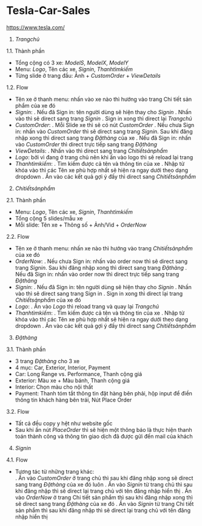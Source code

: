 # Tesla-Car-Sales
https://www.tesla.com/

1. $Trang chủ$

1.1. Thành phần 
- Tổng cộng có 3 xe: $Model S$, $Model X$, $Model Y$
- Menu: $Logo$, Tên các xe, $Sign in$, $Thanh tìm kiếm$
- Từng slide ở trang đầu: Ảnh + $Custom Order$ + $View Details$

1.2. Flow
- Tên xe ở thanh menu: nhấn vào xe nào thì hướng vào trang Chi tiết sản phẩm của xe đó
- $Sign in$:
  . Nếu đã Sign in: tên người dùng sẽ hiện thay cho $Sign in$
  . Nhấn vào thì sẽ direct sang trang $Sign in$
  . Sign in xong thì direct lại $Trang chủ$
- $Custom Order$:
  . Mỗi Slide xe thì sẽ có nút $Custom Order$ 
  . Nếu chưa Sign in: nhấn vào $Custom Order$ thì sẽ direct sang trang $Sign in$. Sau khi đăng nhập xong thì direct sang trang $Đặt hàng$ của xe
  . Nếu đã Sign in: nhấn vào $Custom Order$ thì direct trực tiếp sang trang $Đặt hàng$
- $View Details$: 
  . Nhấn vào thì direct sang trang $Chi tiết sản phẩm$
- $Logo$: bởi vì đang ở trang chủ nên khi ấn vào logo thì sẽ reload lại trang
- $Thanh tìm kiếm$:
  . Tìm kiếm được cả tên và thông tin của xe
  . Nhập từ khóa vào thì các Tên xe phù hợp nhất sẽ hiện ra ngay dưới theo dạng dropdown
  . Ấn vào các kết quả gợi ý đấy thì direct sang $Chi tiết sản phẩm$

2. $Chi tiết sản phẩm$

2.1. Thành phần
- Menu: $Logo$, Tên các xe, $Sign in$, $Thanh tìm kiếm$
- Tổng cộng 5 slides/mẫu xe 
- Mỗi slide: Tên xe + Thông số + Ảnh/Vid + $Order Now$

2.2. Flow
- Tên xe ở thanh menu: nhấn xe nào thì hướng vào trang $Chi tiết sản phẩm$ của xe đó
- $Order Now$:
  . Nếu chưa Sign in: nhấn vào order now thì sẽ direct sang trang $Sign in$. Sau khi đăng nhập xong thì direct sang trang $Đặt hàng$
  . Nếu đã Sign in: nhấn vào order now thì direct trực tiếp sang trang $Đặt hàng$
- $Sign in$:
  . Nếu đã Sign in: tên người dùng sẽ hiện thay cho $Sign in$
  . Nhấn vào thì sẽ direct sang trang Sign in
  . Sign in xong thì direct lại trang $Chi tiết sản phẩm$ của xe đó
- $Logo$:
  . Ấn vào $Logo$ thì reload trang và quay lại $Trang chủ$
- $Thanh tìm kiếm$:
  . Tìm kiếm được cả tên và thông tin của xe
  . Nhập từ khóa vào thì các Tên xe phù hợp nhất sẽ hiện ra ngay dưới theo dạng dropdown
  . Ấn vào các kết quả gợi ý đấy thì direct sang $Chi tiết sản phẩm$
 
3. $Đặt hàng$

3.1. Thành phần
- 3 trang $Đặt hàng$ cho 3 xe
- 4 mục: Car, Exterior, Interior, Payment
- Car: Long Range vs. Performance, Thanh cộng giá
- Exterior: Màu xe + Màu bánh, Thanh cộng giá
- Interior: Chọn màu cho nội thất
- Payment: Thanh tóm tắt thông tin đặt hàng bên phải, hộp input để điền thông tin khách hàng bên trái, Nút Place Order

3.2. Flow
- Tất cả đều copy y hệt như website gốc
- Sau khi ấn nút $Place Order$ thì sẽ hiện một thông báo là thực hiện thanh toán thành công và thông tin giao dịch đã được gửi đến mail của khách

4. $Sign in$

4.1. Flow

- Tương tác từ những trang khác:  
  . Ấn vào $Custom Order$ ở trang chủ thì sau khi đăng nhập xong sẽ direct sang trang $Đặt hàng$ của xe đó luôn
  . Ấn vào $Sign in$ từ trang chủ thì sau khi đăng nhập thì sẽ direct lại trang chủ với tên đăng nhập hiển thị
  . Ấn vào $Order Now$ ở trang Chi tiết sản phẩm thì sau khi đăng nhập xong thì sẽ direct sang trang $Đặt hàng$ của xe đó
  . Ấn vào $Sign in$ từ trang Chi tiết sản phẩm thì sau khi đăng nhập thì sẽ direct lại trang chủ với tên đăng nhập hiển thị
 




